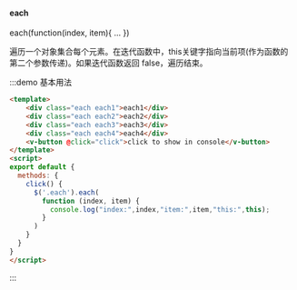 #### each

each(function(index, item){ ... }) 

遍历一个对象集合每个元素。在迭代函数中，this关键字指向当前项(作为函数的第二个参数传递)。如果迭代函数返回 false，遍历结束。

:::demo 基本用法
```html
<template>
    <div class="each each1">each1</div>
    <div class="each each2">each2</div>
    <div class="each each3">each3</div>
    <div class="each each4">each4</div>
    <v-button @click="click">click to show in console</v-button>
</template>
<script>
export default {
  methods: {
    click() {
      $('.each').each(
        function (index, item) {
          console.log("index:",index,"item:",item,"this:",this);
        }
      )
    }
  }
}
</script>
```
:::
